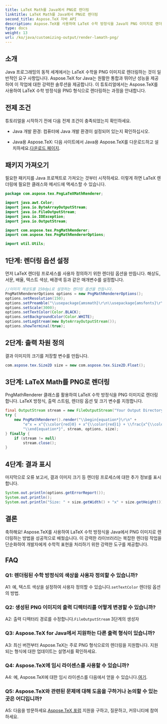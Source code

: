 ```yaml
---
title: LaTeX Math를 Java에서 PNG로 렌더링
linktitle: LaTeX Math를 Java에서 PNG로 렌더링
second_title: Aspose.TeX 자바 API
description: Aspose.TeX를 사용하여 LaTeX 수학 방정식을 Java의 PNG 이미지로 렌더링하는 방법을 알아보세요. 원활한 통합과 탁월한 성능을 위한 단계별 가이드입니다.
type: docs
weight: 13
url: /ko/java/customizing-output/render-lamath-png/
---
```

## 소개

Java 프로그래밍의 동적 세계에서는 LaTeX 수학을 PNG 이미지로 렌더링하는 것이 일반적인 요구 사항입니다. Aspose.TeX for Java는 원활한 통합과 뛰어난 성능을 제공하여 이 작업에 대한 강력한 솔루션을 제공합니다. 이 튜토리얼에서는 Aspose.TeX를 사용하여 LaTeX 수학 방정식을 PNG 형식으로 렌더링하는 과정을 안내합니다.

## 전제 조건

튜토리얼을 시작하기 전에 다음 전제 조건이 충족되었는지 확인하세요.

- Java 개발 환경: 컴퓨터에 Java 개발 환경이 설정되어 있는지 확인하십시오.

-  Java용 Aspose.TeX: 다음 사이트에서 Java용 Aspose.TeX를 다운로드하고 설치하세요.[다운로드 페이지](https://releases.aspose.com/tex/java/).

## 패키지 가져오기

필요한 패키지를 Java 프로젝트로 가져오는 것부터 시작하세요. 이렇게 하면 LaTeX 렌더링에 필요한 클래스와 메서드에 액세스할 수 있습니다.

```java
package com.aspose.tex.PngLaTeXMathRenderer;

import java.awt.Color;
import java.io.ByteArrayOutputStream;
import java.io.FileOutputStream;
import java.io.IOException;
import java.io.OutputStream;

import com.aspose.tex.PngMathRenderer;
import com.aspose.tex.PngMathRendererOptions;

import util.Utils;
```

## 1단계: 렌더링 옵션 설정

먼저 LaTeX 렌더링 프로세스를 사용자 정의하기 위한 렌더링 옵션을 만듭니다. 해상도, 서문, 배율, 텍스트 색상, 배경색 등과 같은 매개변수를 설정합니다.

```java
//이미지 해상도를 150dpi로 설정하는 렌더링 옵션을 만듭니다.
PngMathRendererOptions options = new PngMathRendererOptions();
options.setResolution(150);
options.setPreamble("\\usepackage{amsmath}\r\n\\usepackage{amsfonts}\r\n\\usepackage{amssymb}\r\n\\usepackage{color}");
options.setScale(3000);
options.setTextColor(Color.BLACK);
options.setBackgroundColor(Color.WHITE);
options.setLogStream(new ByteArrayOutputStream());
options.showTerminal(true);
```

## 2단계: 출력 차원 정의

결과 이미지의 크기를 저장할 변수를 만듭니다.

```java
com.aspose.tex.Size2D size = new com.aspose.tex.Size2D.Float();
```

## 3단계: LaTeX Math를 PNG로 렌더링

PngMathRenderer 클래스를 활용하여 LaTeX 수학 방정식을 PNG 이미지로 렌더링합니다. LaTeX 방정식, 출력 스트림, 렌더링 옵션 및 크기 변수를 지정합니다.

```java
final OutputStream stream = new FileOutputStream("Your Output Directory" + "math-formula.png");
try {
    new PngMathRenderer().render("\\begin{equation*}\r\n" +
        "e^x = x^{\\color{red}0} + x^{\\color{red}1} + \\frac{x^{\\color{red}2}}{2} + \\frac{x^{\\color{red}3}}{6} + \\cdots = \\sum_{n\\geq 0} \\frac{x^{\\color{red}n}}{n!}\r\n" +
        "\\end{equation*}", stream, options, size);
} finally {
    if (stream != null)
        stream.close();
}
```

## 4단계: 결과 표시

마지막으로 오류 보고서, 결과 이미지 크기 등 렌더링 프로세스에 대한 추가 정보를 표시합니다.

```java
System.out.println(options.getErrorReport());
System.out.println();
System.out.println("Size: " + size.getWidth() + "x" + size.getHeight());
```

## 결론

축하해요! Aspose.TeX를 사용하여 LaTeX 수학 방정식을 Java에서 PNG 이미지로 렌더링하는 방법을 성공적으로 배웠습니다. 이 강력한 라이브러리는 복잡한 렌더링 작업을 단순화하여 개발자에게 수학적 표현을 처리하기 위한 강력한 도구를 제공합니다.

## FAQ

### Q1: 렌더링된 수학 방정식의 색상을 사용자 정의할 수 있습니까?

 A1: 예, 텍스트 색상을 설정하여 사용자 정의할 수 있습니다.`setTextColor` 렌더링 옵션의 방법.

### Q2: 생성된 PNG 이미지의 출력 디렉터리를 어떻게 변경할 수 있습니까?

 A2: 출력 디렉터리 경로를 수정합니다.`FileOutputStream` 3단계의 생성자

### Q3: Aspose.TeX for Java에서 지원하는 다른 출력 형식이 있습니까?

A3: 최신 버전부터 Aspose.TeX는 주로 PNG 형식으로의 렌더링을 지원합니다. 지원되는 형식에 대한 업데이트는 설명서를 확인하세요.

### Q4: Aspose.TeX에 임시 라이센스를 사용할 수 있습니까?

 A4: 예, Aspose.TeX에 대한 임시 라이센스를 다음에서 얻을 수 있습니다.[여기](https://purchase.aspose.com/temporary-license/).

### Q5: Aspose.TeX와 관련된 문제에 대해 도움을 구하거나 논의할 수 있는 곳은 어디입니까?

 A5: 다음을 방문하세요.[Aspose.TeX 포럼](https://forum.aspose.com/c/tex/47) 지원을 구하고, 질문하고, 커뮤니티에 참여하세요.